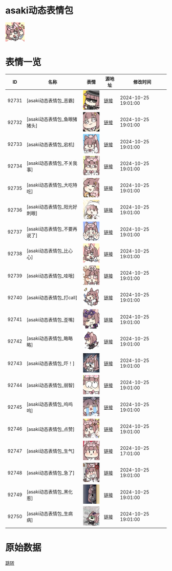 # asaki动态表情包

<img src="./cover.png" height="60" alt="cover" />

# 表情一览

|ID|名称|表情|源地址|修改时间|
|----|----|----|----|----|
|92731|[asaki动态表情包_恶霸]|<img src="./pic/092731_%5Basaki动态表情包_恶霸%5D.gif" height="60" alt="恶霸"/>|[链接](https://i0.hdslb.com/bfs/garb/22ed6f58362e8d1e6f3b8194b487094ec3359f62.gif)|2024-10-25 19:01:00|
|92732|[asaki动态表情包_鱼眼猪猪头]|<img src="./pic/092732_%5Basaki动态表情包_鱼眼猪猪头%5D.gif" height="60" alt="鱼眼猪猪头"/>|[链接](https://i0.hdslb.com/bfs/garb/312e239b7afe0c3e118658d9eaf285a5bd4832f0.gif)|2024-10-25 19:01:00|
|92733|[asaki动态表情包_宕机]|<img src="./pic/092733_%5Basaki动态表情包_宕机%5D.gif" height="60" alt="宕机"/>|[链接](https://i0.hdslb.com/bfs/garb/440ca595d98f74150f15cec220583e05119e9fd9.gif)|2024-10-25 19:01:00|
|92734|[asaki动态表情包_不关我事]|<img src="./pic/092734_%5Basaki动态表情包_不关我事%5D.gif" height="60" alt="不关我事"/>|[链接](https://i0.hdslb.com/bfs/garb/1aa47bddbc06cd29754ff91bc3d084faf6b18ba0.gif)|2024-10-25 19:01:00|
|92735|[asaki动态表情包_大吃特吃]|<img src="./pic/092735_%5Basaki动态表情包_大吃特吃%5D.gif" height="60" alt="大吃特吃"/>|[链接](https://i0.hdslb.com/bfs/garb/8e1b2ad9eaf2df38372a340aa418c81b47972d1c.gif)|2024-10-25 19:01:00|
|92736|[asaki动态表情包_阳光好刺眼]|<img src="./pic/092736_%5Basaki动态表情包_阳光好刺眼%5D.gif" height="60" alt="阳光好刺眼"/>|[链接](https://i0.hdslb.com/bfs/garb/7884c32ae5c01a4eafd4ffd8bc335182d689cde5.gif)|2024-10-25 19:01:00|
|92737|[asaki动态表情包_不要再说了]|<img src="./pic/092737_%5Basaki动态表情包_不要再说了%5D.gif" height="60" alt="不要再说了"/>|[链接](https://i0.hdslb.com/bfs/garb/98d36e52ac2ca11e12a4a4b23c1da697267e76ab.gif)|2024-10-25 19:01:00|
|92738|[asaki动态表情包_比心心]|<img src="./pic/092738_%5Basaki动态表情包_比心心%5D.gif" height="60" alt="比心心"/>|[链接](https://i0.hdslb.com/bfs/garb/83b63f9c2914a9b7d58bc731f69301b6f8284f03.gif)|2024-10-25 19:01:00|
|92739|[asaki动态表情包_哇哦]|<img src="./pic/092739_%5Basaki动态表情包_哇哦%5D.gif" height="60" alt="哇哦"/>|[链接](https://i0.hdslb.com/bfs/garb/ab2f4ec671ffd5874452f368055ae9564b2f49e9.gif)|2024-10-25 19:01:00|
|92740|[asaki动态表情包_打call]|<img src="./pic/092740_%5Basaki动态表情包_打call%5D.gif" height="60" alt="打call"/>|[链接](https://i0.hdslb.com/bfs/garb/8c6d43811b48114a136c5e32eea456e0cd397440.gif)|2024-10-25 19:01:00|
|92741|[asaki动态表情包_歪嘴]|<img src="./pic/092741_%5Basaki动态表情包_歪嘴%5D.gif" height="60" alt="歪嘴"/>|[链接](https://i0.hdslb.com/bfs/garb/baa66c962c8c27bdc5c56f9749bfd8bc93d272b1.gif)|2024-10-25 19:01:00|
|92742|[asaki动态表情包_略略略]|<img src="./pic/092742_%5Basaki动态表情包_略略略%5D.gif" height="60" alt="略略略"/>|[链接](https://i0.hdslb.com/bfs/garb/cde05dc7f62e6b45f16b1ca6bb4f62381c2c64fa.gif)|2024-10-25 19:01:00|
|92743|[asaki动态表情包_吓！]|<img src="./pic/092743_%5Basaki动态表情包_吓！%5D.gif" height="60" alt="吓！"/>|[链接](https://i0.hdslb.com/bfs/garb/7a2d49a4530c744d86c01c54926fa9a1bd30ecc9.gif)|2024-10-25 19:01:00|
|92744|[asaki动态表情包_弱智]|<img src="./pic/092744_%5Basaki动态表情包_弱智%5D.gif" height="60" alt="弱智"/>|[链接](https://i0.hdslb.com/bfs/garb/b4f827223a0227d5d39f627adfaf8639f6a892c1.gif)|2024-10-25 19:01:00|
|92745|[asaki动态表情包_呜呜呜]|<img src="./pic/092745_%5Basaki动态表情包_呜呜呜%5D.gif" height="60" alt="呜呜呜"/>|[链接](https://i0.hdslb.com/bfs/garb/7bd42fe8ebc5e289b74ac076746ea68a29387557.gif)|2024-10-25 19:01:00|
|92746|[asaki动态表情包_点赞]|<img src="./pic/092746_%5Basaki动态表情包_点赞%5D.gif" height="60" alt="点赞"/>|[链接](https://i0.hdslb.com/bfs/garb/52f568d1f841c6a4bb7eb77f63602f3e15858be0.gif)|2024-10-25 19:01:00|
|92747|[asaki动态表情包_生气]|<img src="./pic/092747_%5Basaki动态表情包_生气%5D.gif" height="60" alt="生气"/>|[链接](https://i0.hdslb.com/bfs/garb/f4e441f321b9be9609f6677e3c9cbbba8f10707c.gif)|2024-10-25 17:01:00|
|92748|[asaki动态表情包_急了]|<img src="./pic/092748_%5Basaki动态表情包_急了%5D.gif" height="60" alt="急了"/>|[链接](https://i0.hdslb.com/bfs/garb/dd5addfb3de3fa0b32d0b7d104e690fcfded3428.gif)|2024-10-25 19:01:00|
|92749|[asaki动态表情包_黑化惹]|<img src="./pic/092749_%5Basaki动态表情包_黑化惹%5D.gif" height="60" alt="黑化惹"/>|[链接](https://i0.hdslb.com/bfs/garb/cd6197b734c5203551b8f7dd0e4d2782a2ad2e62.gif)|2024-10-25 19:01:00|
|92750|[asaki动态表情包_生病病]|<img src="./pic/092750_%5Basaki动态表情包_生病病%5D.gif" height="60" alt="生病病"/>|[链接](https://i0.hdslb.com/bfs/garb/951474944372222bb9905f8bb812ebec96debdea.gif)|2024-10-25 19:01:00|

# 原始数据

[跳转](./raw.json)

